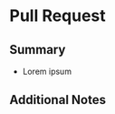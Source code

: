 # Pull Request

## Summary

<!-- Describe what you are changing and why -->
- Lorem ipsum

## Additional Notes

<!-- Add any other context, possible issues, or next steps -->
